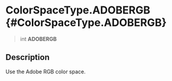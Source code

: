 ColorSpaceType.ADOBERGB {#ColorSpaceType.ADOBERGB}
=======================

> int **ADOBERGB**

Description
-----------

Use the Adobe RGB color space.
